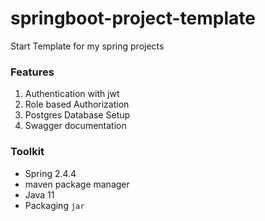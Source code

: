 # springboot-project-template
Start Template for my spring projects



### Features

1. Authentication with jwt
2. Role based Authorization
3. Postgres Database Setup
4. Swagger documentation



### Toolkit

- Spring 2.4.4
- maven package manager
- Java 11
- Packaging `jar`
